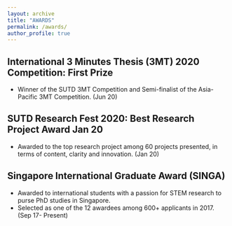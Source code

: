 ```yaml
---
layout: archive
title: "AWARDS"
permalink: /awards/
author_profile: true
---
```


## International 3 Minutes Thesis (3MT) 2020 Competition: First Prize 
* Winner of the SUTD 3MT Competition and Semi-finalist of the Asia-Pacific 3MT Competition. (Jun 20)


## SUTD Research Fest 2020: Best Research Project Award Jan 20
* Awarded to the top research project among 60 projects presented, in terms of content, clarity
 and innovation. (Jan 20)


## Singapore International Graduate Award (SINGA) 
* Awarded to international students with a passion for STEM research to purse PhD studies in Singapore.
* Selected as one of the 12 awardees among 600+ applicants in 2017. (Sep 17- Present)